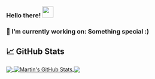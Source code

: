 ### Hello there! <img src="https://raw.githubusercontent.com/MartinHeinz/MartinHeinz/master/wave.gif" width="30px">

### 🔭 I’m currently working on: Something special :)

## &#x1f4c8; GitHub Stats

<a href="https://github.com/LuaaDev/LuaaDev">
  <img align="center" src="https://github-readme-stats.vercel.app/api/top-langs/?username=LuaaDev&hide=java,html&title_color=ffffff&text_color=c9cacc&icon_color=2bbc8a&bg_color=1d1f21" />
</a>
<a href="https://github.com/LuaaDev/LuaaDev">
  <img align="center" src="https://github-readme-stats.vercel.app/api?username=LuaaDev&show_icons=true&line_height=27&count_private=true&title_color=ffffff&text_color=c9cacc&icon_color=2bbc8a&bg_color=1d1f21" alt="Martin's GitHub Stats" />
</a>
<a href="https://github.com/LuaaDev/LightScript">
  <img align="center" src="https://github-readme-stats.vercel.app/api/pin/?username=LuaaDev&repo=LightScript&title_color=ffffff&text_color=c9cacc&icon_color=2bbc8a&bg_color=1d1f21" />
</a>

<!--
**LuaaDev/LuaaDev** is a ✨ _special_ ✨ repository because its `README.md` (this file) appears on your GitHub profile.

Here are some ideas to get you started:

- 🔭 I’m currently working on ...
- 🌱 I’m currently learning ...
- 👯 I’m looking to collaborate on ...
- 🤔 I’m looking for help with ...
- 💬 Ask me about ...
- 📫 How to reach me: ...
- 😄 Pronouns: ...
- ⚡ Fun fact: ...
-->
